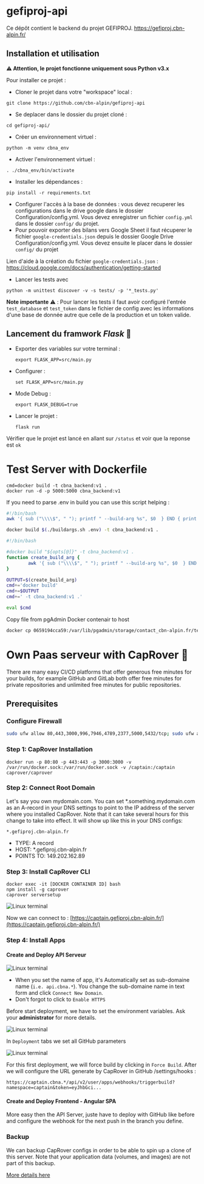 # gefiproj-api
Ce dépôt contient le backend du projet GEFIPROJ. https://gefiproj.cbn-alpin.fr/

## Installation et utilisation
**⚠️ Attention, le projet fonctionne uniquement sous Python v3.x**
 
Pour installer ce projet :
- Cloner le projet dans votre "workspace" local :

```shell
git clone https://github.com/cbn-alpin/gefiproj-api
```

- Se deplacer dans le dossier du projet cloné : 

```shell
cd gefiproj-api/
```

- Créer un environnement virtuel : 
```shell
python -m venv cbna_env
```

- Activer l'environnement virtuel : 
```shell
. ./cbna_env/bin/activate
```

- Installer les dépendances : 
```shell
pip install -r requirements.txt
```

- Configurer l'accès à la base de données : vous devez recuperer les configurations dans le drive google dans le dossier 
Configuration/config.yml. Vous devez enregistrer un fichier `config.yml` dans le dossier `config/` du projet.  
- Pour pouvoir exporter des bilans vers Google Sheet il faut récuperer le fichier `google-credentials.json` depuis le 
dossier Google Drive Configuration/config.yml. Vous devez ensuite le placer dans le dossier `config/` du projet

Lien d'aide à la création du fichier `google-credentials.json` : https://cloud.google.com/docs/authentication/getting-started
- Lancer les tests avec 
```shell
python -m unittest discover -v -s tests/ -p '*_tests.py'
```

**Note importante** ⚠️ ️: Pour lancer les tests il faut avoir configuré l'entrée `test_database` et `test_token` dans le fichier de config 
avec les informations d'une base de donnée autre que celle de la production et un token valide.
 
## Lancement du framwork *Flask* 🚀
- Exporter des variables sur votre terminal : 
    ```shell
    export FLASK_APP=src/main.py
    ```

- Configurer : 
    ```shell
    set FLASK_APP=src/main.py
    ```

- Mode Debug : 
    ```shell
    export FLASK_DEBUG=true
    ```

- Lancer le projet : 
    ```shell
    flask run
    ```

Vérifier que le projet est lancé en allant sur  `/status` et voir que la reponse est `ok`

#  Test Server with Dockerfile
```
cmd=docker build -t cbna_backend:v1 .
docker run -d -p 5000:5000 cbna_backend:v1
```
If you need to parse .env in build you can use this script helping :

```bash
#!/bin/bash
awk '{ sub ("\\\\$", " "); printf " --build-arg %s", $0  } END { print ""  }' $@

docker build $(./buildargs.sh .env) -t cbna_backend:v1 .
````


```bash
#!/bin/bash

#docker build "${opts[@]}" -t cbna_backend:v1 .
function create_build_arg {
        awk '{ sub ("\\\\$", " "); printf " --build-arg %s", $0  } END { print ""  }' $@ < .env
}

OUTPUT=$(create_build_arg)
cmd+='docker build'
cmd+=$OUTPUT
cmd+=' -t cbna_backend:v1 .'

eval $cmd
```

Copy file from pgAdmin Docker contenair to host

```bash
docker cp 0659194cca59:/var/lib/pgadmin/storage/contact_cbn-alpin.fr/test1 /home/ubuntu
```


# Own Paas serveur with CapRover  🚀
There are many easy CI/CD platforms that offer generous free minutes for your builds, for example GitHub and GitLab both offer free minutes for private repositories and unlimited free minutes for public repositories.
## Prerequisites
    
### Configure Firewall

```bash
sudo ufw allow 80,443,3000,996,7946,4789,2377,5000,5432/tcp; sudo ufw allow 7946,4789,2377/udp;
```

### Step 1: CapRover Installation
```
docker run -p 80:80 -p 443:443 -p 3000:3000 -v /var/run/docker.sock:/var/run/docker.sock -v /captain:/captain caprover/caprover
```

### Step 2: Connect Root Domain

Let's say you own mydomain.com. You can set *.something.mydomain.com as an A-record in your DNS settings to point to the IP address of the server where you installed CapRover. Note that it can take several hours for this change to take into effect. It will show up like this in your DNS configs:

```
*.gefiproj.cbn-alpin.fr
```

- TYPE: A record
- HOST: *.gefiproj.cbn-alpin.fr
- POINTS TO: 149.202.162.89

### Step 3: Install CapRover CLI

```
docker exec -it [DOCKER CONTAINER ID] bash
npm install -g caprover
caprover serversetup
```

![Linux terminal](resources/img/1.png)

Now we can connect to : [https://captain.gefiproj.cbn-alpin.fr/](https://captain.gefiproj.cbn-alpin.fr/)


### Step 4: Install Apps

####  Create and Deploy API Serveur

![Linux terminal](resources/img/3.png)

- When you set the name of app, it's Automatically set as sub-domaine name (`i.e. api.cbna.*`). You change the sub-domaine name in text form and click `Connect New Domain`.
- Don't forgot to click to `Enable HTTPS`

Before start deployment, we have to set the environment variables. Ask your **administrator** for more details.

![Linux terminal](resources/img/5.png)

In `Deployment` tabs we set all GitHub parameters

![Linux terminal](resources/img/4.png)

For this first deployment, we will force build by clicking in `Force Build`. After we will configure the URL generate by CapRover in GitHub /settings/hooks :

`https://captain.cbna.*/api/v2/user/apps/webhooks/triggerbuild?namespace=captain&token=eyJhbGci...`

####  Create and Deploy Frontend - Angular SPA

More easy then the API Server, juste have to deploy with GitHub like before and configure the webhook for the next push in the branch you define.

### Backup

We can backup CapRover configs in order to be able to spin up a clone of this server. Note that your application data (volumes, and images) are not part of this backup.

[More details here](https://caprover.com/docs/get-started.html#step-3-install-caprover-cli)